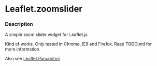 Leaflet.zoomslider
==================

### Description
A simple zoom slider widget for Leaflet.js

Kind of works. Only tested in Chrome, IE9 and Firefox. Read TODO.md for more information.

Also see [Leaflet.Pancontrol][1]

[1]: https://github.com/kartena/Leaflet.Pancontrol